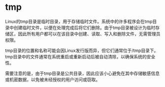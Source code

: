 # tmp

Linux的tmp目录是临时目录，用于存储临时文件。系统中的许多程序会在tmp目录中创建临时文件，以便在处理完成后将它们删除。由于tmp目录被设计为临时存储区，因此所有用户都可以在该目录中创建、读取、写入和删除文件，无需管理员权限。

tmp目录的位置和名称可能会因Linux发行版而异，但它们通常位于/tmp目录下。tmp目录中的文件通常在系统重启或重新启动后被自动清除，以确保系统的安全性。

需要注意的是，由于tmp目录是公共目录，因此应该小心避免在其中存储敏感信息或机密数据，以免被未经授权的用户访问或窃取。
